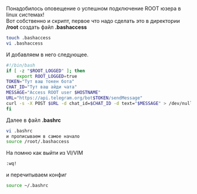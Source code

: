 Понадобилось оповещение о успешном подключение ROOT юзера в linux системах! \
Вот собственно и скрипт, первое что надо сделать это в директории **/root** создать файл **.bashaccess**
```bash
touch .bashaccess
vi .bashaccess
```
И добавляем в него следующее.
```bash
#!/bin/bash
if [ -z "$ROOT_LOGGED" ]; then
    export ROOT_LOGGED=true
TOKEN="Тут ваш токен бота" 
CHAT_ID="Тут ваш айди чата"
MESSAGE="Access ROOT user $HOSTNAME"
URL="https://api.telegram.org/bot$TOKEN/sendMessage"
curl -s -X POST $URL -d chat_id=$CHAT_ID -d text="$MESSAGE" > /dev/null 2>&1
fi
```

Далее в файл **.bashrc**
```bash
vi .bashrc
и прописываем в самое начало
source /root/.bashaccess
```
На помню как выйти из VI/VIM
```bash
:wq!
```
и перечитываем конфиг
```bash
source ~/.bashrc
```
